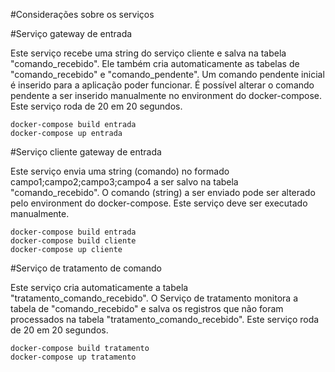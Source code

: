 #Considerações sobre os serviços

#Serviço gateway de entrada

Este serviço recebe uma string do serviço cliente e salva na tabela "comando_recebido".
Ele também cria automaticamente as tabelas de "comando_recebido" e "comando_pendente".
Um comando pendente inicial é inserido para a aplicação poder funcionar.
É possível alterar o comando pendente a ser inserido manualmente no environment do docker-compose.
Este serviço roda de 20 em 20 segundos.
```
docker-compose build entrada
docker-compose up entrada
```

#Serviço cliente gateway de entrada

Este serviço envia uma string (comando) no formado campo1;campo2;campo3;campo4 a ser salvo na tabela "comando_recebido".
O comando (string) a ser enviado pode ser alterado pelo environment do docker-compose.
Este serviço deve ser executado manualmente.
```
docker-compose build entrada
docker-compose build cliente
docker-compose up cliente
```

#Serviço de tratamento de comando

Este serviço cria automaticamente a tabela "tratamento_comando_recebido".
O Serviço de tratamento monitora a tabela de "comando_recebido" e salva os registros que não foram processados na tabela "tratamento_comando_recebido".
Este serviço roda de 20 em 20 segundos.
```
docker-compose build tratamento
docker-compose up tratamento
```
